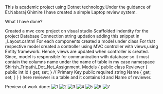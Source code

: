 This is academic project using Dotnet technology.Under the guidance of Er.Nabaraj Ghimire I have created a simple Laptop review system.

What I have done?

Created a mvc core project on visual studio Scaffolded indentity for the project Database Connection string updation adding this snippet in _Layout.cshtml For each components created a model under class For that respective model created a controller using MVC controller with views,using Entity framework. Hence, views are updated when controller is created. Since, model is responsible for communication with database so it must contain the columns name under the name of table in my case namespace Shirish_Tripathi_Dot_Net_Assignment. Models { public class Reviewer { public int Id { get; set; } // Primary Key public required string Name { get; set; } } } here reviewer is a table and it contains Id and Name of reviewer.

Preview of work done:
![1](https://github.com/user-attachments/assets/507f6e18-4aa3-41e7-894e-0c4b2995dda2)
![2](https://github.com/user-attachments/assets/de9d0c09-5975-43d9-8c80-7cea73b8f3c6)
![3](https://github.com/user-attachments/assets/ceeae00f-3a0e-4aeb-a0d1-f83219d937aa)
![4](https://github.com/user-attachments/assets/388910ae-6627-48bf-81fd-aedbced6892e)
![5](https://github.com/user-attachments/assets/2bc8aed2-438c-4fb1-a932-dd5e4db22f9b)
![6](https://github.com/user-attachments/assets/c54f2fb4-8490-47a7-aab0-0e84d8110187)
![7](https://github.com/user-attachments/assets/b5397663-3a52-493f-a472-2a47304d7ad1)
